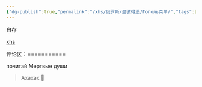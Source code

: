 ```yaml
---
{"dg-publish":true,"permalink":"/xhs/俄罗斯/圣彼得堡/Гоголь菜单/","tags":["rednote","圣彼得堡"],"created":"2025-03-17T22:31:21.339+08:00","updated":"2025-03-20T22:46:14.633+08:00"}
---
```


 

自存

[xhs](https://www.xiaohongshu.com/explore/63fbcaf7000000001203c303?xsec_token=AB7egh8uKeqo18AcVNvekfnplyyBTu45__IOTZsFwl_cI=&xsec_source=pc_user)

评论区：===========

почитай Мертвые души

> Ахахах 🤣
